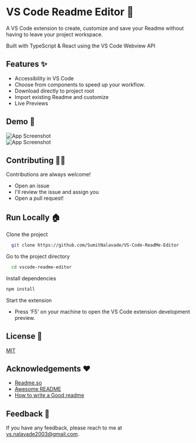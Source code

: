 # VS Code Readme Editor 📝  
A VS Code extension to create, customize and save your Readme without having to leave your project workspace.

Built with TypeScript & React using the VS Code Webview API

## Features ✨
- Accessibility in VS Code  
- Choose from components to speed up your workflow. 
- Download directly to project root  
- Import existing Readme and customize
- Live Previews    

## Demo 🚀
![App Screenshot](https://github.com/SumitNalavade/VS-Code-ReadMe-Editor/blob/main/media/demo/demo_1.gif?raw=true)  
![App Screenshot](https://github.com/SumitNalavade/VS-Code-ReadMe-Editor/blob/main/media/demo/demo_2.gif?raw=true)  

## Contributing 🧑‍💻  
Contributions are always welcome!  
- Open an issue
- I'll review the issue and assign you
- Open a pull request!

## Run Locally 🏠  
Clone the project  

~~~bash  
  git clone https://github.com/SumitNalavade/VS-Code-ReadMe-Editor
~~~

Go to the project directory  

~~~bash  
  cd vscode-readme-editor
~~~

Install dependencies  

~~~bash  
npm install
~~~

Start the extension  
- Press 'F5' on your machine to open the VS Code extension development preview.
 
## License 💼 
[MIT](https://choosealicense.com/licenses/mit/)  

 
## Acknowledgements ❤️ 
- [Readme.so](https://github.com/octokatherine/readme.so)
- [Awesome README](https://github.com/matiassingers/awesome-readme)
- [How to write a Good readme](https://bulldogjob.com/news/449-how-to-write-a-good-readme-for-your-github-project)  
 
## Feedback 📣 
If you have any feedback, please reach to me at vs.nalavade2003@gmail.com.
